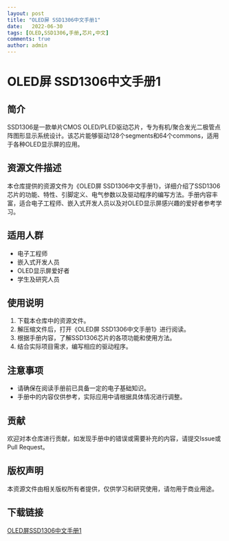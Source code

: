 ```yaml
---
layout: post
title: "OLED屏 SSD1306中文手册1"
date:   2022-06-30
tags: [OLED,SSD1306,手册,芯片,中文]
comments: true
author: admin
---
```

# OLED屏 SSD1306中文手册1

## 简介
SSD1306是一款单片CMOS OLED/PLED驱动芯片，专为有机/聚合发光二极管点阵图形显示系统设计。该芯片能够驱动128个segments和64个commons，适用于各种OLED显示屏的应用。

## 资源文件描述
本仓库提供的资源文件为《OLED屏 SSD1306中文手册1》，详细介绍了SSD1306芯片的功能、特性、引脚定义、电气参数以及驱动程序的编写方法。手册内容丰富，适合电子工程师、嵌入式开发人员以及对OLED显示屏感兴趣的爱好者参考学习。

## 适用人群
- 电子工程师
- 嵌入式开发人员
- OLED显示屏爱好者
- 学生及研究人员

## 使用说明
1. 下载本仓库中的资源文件。
2. 解压缩文件后，打开《OLED屏 SSD1306中文手册1》进行阅读。
3. 根据手册内容，了解SSD1306芯片的各项功能和使用方法。
4. 结合实际项目需求，编写相应的驱动程序。

## 注意事项
- 请确保在阅读手册前已具备一定的电子基础知识。
- 手册中的内容仅供参考，实际应用中请根据具体情况进行调整。

## 贡献
欢迎对本仓库进行贡献，如发现手册中的错误或需要补充的内容，请提交Issue或Pull Request。

## 版权声明
本资源文件由相关版权所有者提供，仅供学习和研究使用，请勿用于商业用途。

## 下载链接

[OLED屏SSD1306中文手册1](https://pan.quark.cn/s/72a3663242db)